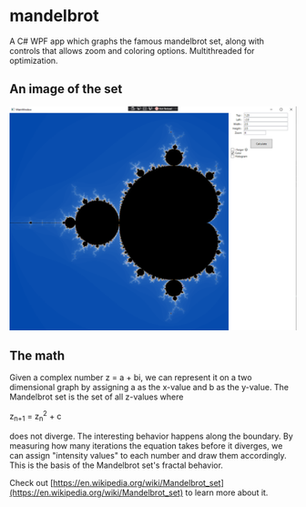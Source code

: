 # mandelbrot
A C# WPF app which graphs the famous mandelbrot set, along with controls that allows zoom and coloring options. Multithreaded for optimization.

## An image of the set
![no zoom](img/mandelbrot.png)

## The math

Given a complex number z = a + bi, we can represent it on a two dimensional graph by assigning a as the x-value and b as the y-value. The Mandelbrot set is the set of all z-values where 

z<sub>n+1</sub> = z<sub>n</sub><sup>2</sup> + c

does not diverge. The interesting behavior happens along the boundary. By measuring how many iterations the equation takes before it diverges, we can assign "intensity values" to each number and draw them accordingly. This is the basis of the Mandelbrot set's fractal behavior.

Check out [https://en.wikipedia.org/wiki/Mandelbrot_set](https://en.wikipedia.org/wiki/Mandelbrot_set) to learn more about it.
